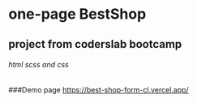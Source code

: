 # one-page BestShop
## project from coderslab bootcamp
######  html scss and css


###Demo page
https://best-shop-form-cl.vercel.app/
